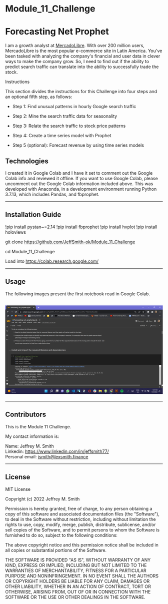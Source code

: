 # Module_11_Challenge

# Forecasting Net Prophet

I am a growth analyst at [MercadoLibre](http://investor.mercadolibre.com/investor-relations). With over 200 million users, MercadoLibre is the most popular e-commerce site in Latin America. You've been tasked with analyzing the company's financial and user data in clever ways to make the company grow. So, I need to find out if the ability to predict search traffic can translate into the ability to successfully trade the stock.

Instructions

This section divides the instructions for this Challenge into four steps and an optional fifth step, as follows:

- Step 1: Find unusual patterns in hourly Google search traffic

- Step 2: Mine the search traffic data for seasonality

- Step 3: Relate the search traffic to stock price patterns

- Step 4: Create a time series model with Prophet

- Step 5 (optional): Forecast revenue by using time series models

## Technologies

I created it in Google Colab and I have it set to comment out the Google Colab info and reviewed it offline. If you want to use Google Colab, please uncomment out the Google Colab information included above. This was developed with Anaconda, in a development environment running Python 3.7.13, which includes Pandas, and fbprophet.

---

## Installation Guide

!pip install pystan~=2.14
!pip install fbprophet
!pip install hvplot
!pip install holoviews

git clone https://github.com/JeffSmith-ok/Module_11_Challenge

cd Module_11_Challenge

Load into https://colab.research.google.com/

---

## Usage

The following images present the first notebook read in Google Colab.

## ![Screenshot of the Jupyter Lab](Images/jupyter_lab.jpeg) </br>

---

## Contributors

This is the Module 11 Challenge.

My contact information is:

Name: Jeffrey M. Smith </br>
Linkedin: https://www.linkedin.com/in/jeffsmith77/ </br>
Personal email: jsmith@lexsmith.finance</br>

---

## License

MIT License

Copyright (c) 2022 Jeffrey M. Smith

Permission is hereby granted, free of charge, to any person obtaining a copy of this software and associated documentation files (the "Software"), to deal in the Software without restriction, including without limitation the rights to use, copy, modify, merge, publish, distribute, sublicense, and/or sell
copies of the Software, and to permit persons to whom the Software is furnished to do so, subject to the following conditions:

The above copyright notice and this permission notice shall be included in all copies or substantial portions of the Software.

THE SOFTWARE IS PROVIDED "AS IS", WITHOUT WARRANTY OF ANY KIND, EXPRESS OR IMPLIED, INCLUDING BUT NOT LIMITED TO THE WARRANTIES OF MERCHANTABILITY, FITNESS FOR A PARTICULAR PURPOSE AND NONINFRINGEMENT. IN NO EVENT SHALL THE AUTHORS OR COPYRIGHT HOLDERS BE LIABLE FOR ANY CLAIM, DAMAGES OR OTHER LIABILITY, WHETHER IN AN ACTION OF CONTRACT, TORT OR OTHERWISE, ARISING FROM, OUT OF OR IN CONNECTION WITH THE SOFTWARE OR THE USE OR OTHER DEALINGS IN THE
SOFTWARE.

```

```
